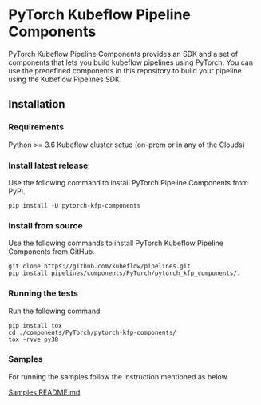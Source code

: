 # PyTorch Kubeflow Pipeline Components

PyTorch Kubeflow Pipeline Components provides an SDK and a set of components that lets you build kubeflow pipelines using PyTorch. You can use the predefined components in this repository to build your pipeline using the Kubeflow Pipelines SDK.

## Installation

### Requirements

Python >= 3.6
Kubeflow cluster setuo (on-prem or in any of the Clouds)

### Install latest release

Use the following command to install PyTorch Pipeline Components from PyPI.

```
pip install -U pytorch-kfp-components
```

### Install from source

Use the following commands to install PyTorch Kubeflow Pipeline Components from GitHub.

```
git clone https://github.com/kubeflow/pipelines.git
pip install pipelines/components/PyTorch/pytorch_kfp_components/.
```

### Running the tests

Run the following command

```
pip install tox
cd ./components/PyTorch/pytorch-kfp-components/
tox -rvve py38
```

### Samples

For running the samples follow the instruction mentioned as below

[Samples README.md](../../../samples/contrib/pytorch-samples/README.md)
